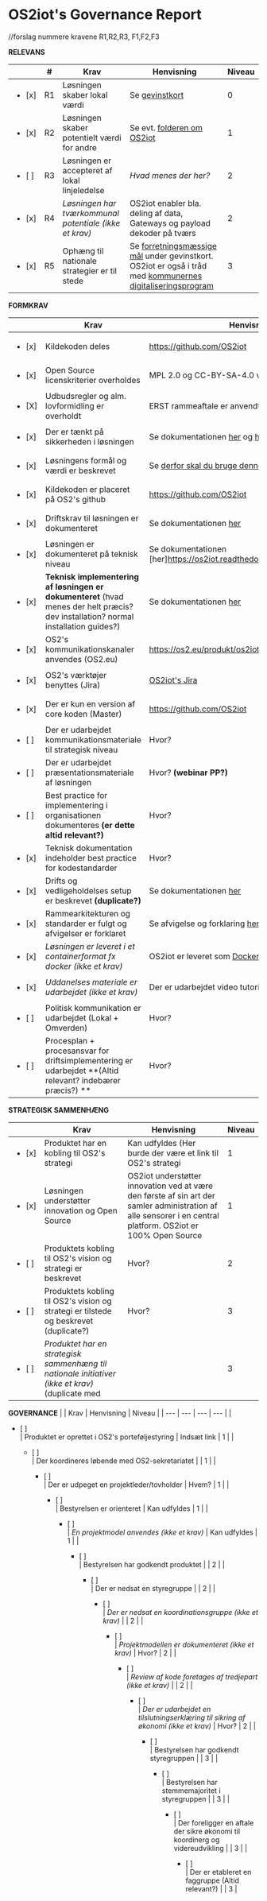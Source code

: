 # OS2iot's Governance Report 

//forslag nummere kravene R1,R2,R3, F1,F2,F3

**RELEVANS**

|     |  #  | Krav | Henvisning | Niveau | 
| --- | --- | --- | --- | --- |
|  <ul><li> [x] </li> | R1 | Løsningen skaber lokal værdi | Se [gevinstkort](https://os2.eu/produkt/os2iot) | 0 |
| <ul><li> [x] </li> | R2 | Løsningen skaber potentielt værdi for andre | Se evt. [folderen om OS2iot](shorturl.at/nqrFS) | 1 | 
| <ul><li> [ ] </li> |  R3 |Løsningen er accepteret af lokal linjeledelse | *Hvad menes der her?*| 2 |
| <ul><li> [x] </li> | R4 | _Løsningen har tværkommunal potentiale (ikke et krav)_ | OS2iot enabler bla. deling af data, Gateways og payload dekoder på tværs | 2 |
| <ul><li> [x] </li> |  R5 |Ophæng til nationale strategier er til stede | Se [forretningsmæssige mål](https://os2.eu/produkt/os2iot) under gevinstkort. OS2iot er også i tråd med [kommunernes digitaliseringsprogram](shorturl.at/qHNR8)| 3 |





**FORMKRAV**

|     | Krav | Henvisning | Niveau | 
| --- | --- | --- | --- |
| <ul><li> [x] </li> | Kildekoden deles | https://github.com/OS2iot | 0 |
| <ul><li> [x] </li> | Open Source licenskriterier overholdes | MPL 2.0 og CC-BY-SA-4.0 vedtaget | 0 |
| <ul><li> [X] </li> | Udbudsregler og alm. lovformidling er overholdt | ERST rammeaftale er anvendt retmæssigt | 0 |
| <ul><li> [x] </li> | Der er tænkt på sikkerheden i løsningen | Se dokumentationen [her](https://os2iot.readthedocs.io/en/latest/user-interface-design/ui-design.html#security) og [her](https://os2iot.readthedocs.io/en/latest/external-interface-design/external-interface-design.html?highlight=security#security)| 0 |
| <ul><li> [x] </li> | Løsningens formål og værdi er beskrevet | Se [derfor skal du bruge denne løsning](https://os2.eu/produkt/os2iot)| 0 |
| <ul><li> [x] </li> | Kildekoden er placeret på OS2's github | https://github.com/OS2iot | 1 |
| <ul><li> [x] </li> | Driftskrav til løsningen er dokumenteret | Se dokumentationen [her](https://os2iot.readthedocs.io/en/latest/installation-guide/installation-guide.html)| 1 |
| <ul><li> [x] </li> | Løsningen er dokumenteret på teknisk niveau  | Se dokumentationen [her]https://os2iot.readthedocs.io/en/latest/index.html | 1 |
| <ul><li> [x] </li> | **Teknisk implementering af løsningen er dokumenteret** (hvad menes der helt præcis? dev installation? normal installation guides?)  | Se dokumentationen [her](https://os2iot.readthedocs.io/en/latest/maintenance-guide/maintenance-guide.html)| 1 |
| <ul><li> [x] </li> | OS2's kommunikationskanaler anvendes (OS2.eu)   | https://os2.eu/produkt/os2iot + https://os2iot.os2.eu/ | 1 |
| <ul><li> [x] </li> | OS2's værktøjer benyttes (Jira)  | [OS2iot's Jira](https://os2web.atlassian.net/secure/RapidBoard.jspa?rapidView=81&projectKey=IOT) | 1 |
| <ul><li> [x] </li> | Der er kun en version af core koden (Master) |https://github.com/OS2iot| 2 |
| <ul><li> [ ] </li> | Der er udarbejdet kommunikationsmateriale til strategisk niveau | Hvor? | 2 |
| <ul><li> [ ] </li> | Der er udarbejdet præsentationsmateriale af løsningen | Hvor? **(webinar PP?)** | 2 |
| <ul><li> [ ] </li> | Best practice for implementering i organisationen dokumenteres **(er dette altid relevant?)** | Hvor? | 2 |
| <ul><li> [x] </li> | Teknisk dokumentation indeholder best practice for kodestandarder | Hvor? | 2 |
| <ul><li> [x] </li> | Drifts og vedligeholdelses setup er beskrevet **(duplicate?)** | Se dokumentationen [her](https://os2iot.readthedocs.io/en/latest/maintenance-guide/maintenance-guide.html) | 2 |
| <ul><li> [x] </li> | Rammearkitekturen og standarder er fulgt og afvigelser er forklaret | Se afvigelse og forklaring [her](https://os2iot.readthedocs.io/en/latest/software-architecture/software-architecture.html?highlight=rammearkitektur#user-login-and-permissions)| 2 |
| <ul><li> [x] </li> | _Løsningen er leveret i et containerformat fx docker (ikke et krav)_ | OS2iot er leveret som [Docker](https://github.com/OS2iot/OS2IoT-docker)  | 2 |
| <ul><li> [x] </li> | _Uddanelses materiale er udarbejdet (ikke et krav)_ | Der er udarbejdet video tutorials [her](https://os2iot.os2.eu/#/#filters%5Btaxonomy%5D=type%253Aloop_documents_document%253Bloop_documents_collection%253Bexternal_sources&pager=0:15)| 2 |
| <ul><li> [ ] </li> | Politisk kommunikation er udarbejdet (Lokal + Omverden) | Hvor? | 3 |
| <ul><li> [ ] </li> | Procesplan + procesansvar for driftsimplementering er udarbejdet **(Altid relevant? indebærer præcis?) **| Hvor? | 3 |  





**STRATEGISK SAMMENHÆNG**

|     | Krav | Henvisning | Niveau | 
| --- | --- | --- | --- |
| <ul><li> [x] </li> | Produktet har en kobling til OS2's strategi | Kan udfyldes (Her burde der være et link til OS2's strategi | 1 |
| <ul><li> [x] </li> | Løsningen understøtter innovation og Open Source | OS2iot understøtter innovation ved at være den første af sin art der samler administration af alle sensorer i en central platform. OS2iot er 100% Open Source | 1 |
| <ul><li> [ ] </li> | Produktets kobling til OS2's vision og strategi er beskrevet | Hvor? | 2 |
| <ul><li> [ ] </li> | Produktets kobling til OS2's vision og strategi er tilstede og beskrevet (duplicate?) | Hvor? | 3 |
| <ul><li> [ ] </li> | _Produktet har en strategisk sammenhæng til nationale initiativer (ikke et krav)_  (duplicate med  | | 3 |

  
  
  

**GOVERNANCE**
|     | Krav | Henvisning | Niveau | 
| --- | --- | --- | --- |
| <ul><li> [ ] </li> | Produktet er oprettet i OS2's porteføljestyring | Indsæt link | 1 |
| <ul><li> [ ] </li> | Der koordineres løbende med OS2-sekretariatet  |  | 1 |
| <ul><li> [ ] </li> | Der er udpeget en projektleder/tovholder | Hvem? | 1 |
| <ul><li> [ ] </li> | Bestyrelsen er orienteret | Kan udfyldes | 1 |
| <ul><li> [ ] </li> | _En projektmodel anvendes (ikke et krav)_ | Kan udfyldes | 1 |
| <ul><li> [ ] </li> | Bestyrelsen har godkendt produktet |  | 2 |
| <ul><li> [ ] </li> | Der er nedsat en styregruppe |  | 2 |
| <ul><li> [ ] </li> | _Der er nedsat en koordinationsgruppe (ikke et krav)_ |  | 2 |
| <ul><li> [ ] </li> | _Projektmodellen er dokumenteret (ikke et krav)_ | Hvor? | 2 |
| <ul><li> [ ] </li> | _Review af kode foretages af tredjepart (ikke et krav)_ |  | 2 |
| <ul><li> [ ] </li> | _Der er udarbejdet en tilslutningserklæring til sikring af økonomi (ikke et krav)_ | Hvor? | 2 |
| <ul><li> [ ] </li> | Bestyrelsen har godkendt styregruppen |  | 3 |
| <ul><li> [ ] </li> | Bestyrelsen har stemmemajoritet i styregruppen |  | 3 |
| <ul><li> [ ] </li> | Der foreligger en aftale der sikre økonomi til koordinerg og videreudvikling |  | 3 |
| <ul><li> [ ] </li> | Der er etableret en faggruppe (Altid relevant?) |  | 3 |
  
